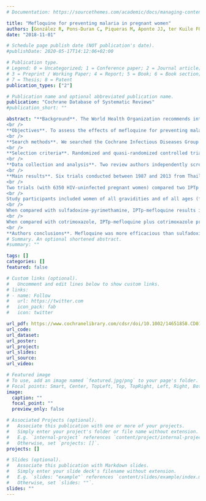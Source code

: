 ```yaml
---
# Documentation: https://sourcethemes.com/academic/docs/managing-content/

title: "Mefloquine for preventing malaria in pregnant women"
authors: [González R, Pons-Duran C, Piqueras M, Aponte JJ, ter Kuile FO, Menéndez C.]
date: "2018-11-01"

# Schedule page publish date (NOT publication's date).
#publishDate: 2020-05-17T14:12:06+02:00

# Publication type.
# Legend: 0 = Uncategorized; 1 = Conference paper; 2 = Journal article;
# 3 = Preprint / Working Paper; 4 = Report; 5 = Book; 6 = Book section;
# 7 = Thesis; 8 = Patent
publication_types: ["2"]

# Publication name and optional abbreviated publication name.
publication: "Cochrane Database of Systematic Reviews"
#publication_short: ""

abstract: "**Background**. The World Health Organization recommends intermittent preventive treatment in pregnancy (IPTp) with sulfadoxine‐pyrimethamine for malaria for all women who live in moderate to high malaria transmission areas in Africa. However, parasite resistance to sulfadoxine‐pyrimethamine has been increasing steadily in some areas of the region. Moreover, HIV-infected women on cotrimoxazole prophylaxis cannot receive sulfadoxine‐pyrimethamine because of potential drug interactions. Thus, there is an urgent need to identify alternative drugs for prevention of malaria in pregnancy. One such candidate is mefloquine.    <br />
<br />
**Objectives**. To assess the effects of mefloquine for preventing malaria in pregnant women, specifically, to evaluate: (I) the efficacy, safety, and tolerability of mefloquine for preventing malaria in pregnant women; and (II) the impact of HIV status, gravidity, and use of insecticide‐treated nets on the effects of mefloquine.  <br />
<br />
**Search methods**. We searched the Cochrane Infectious Diseases Group Specialized Register, the Cochrane Central Register of Controlled Trials (CENTRAL) in the Cochrane Library, MEDLINE, Embase, Latin American Caribbean Health Sciences Literature (LILACS), the Malaria in Pregnancy Library, and two trial registers up to 31 January 2018. In addition, we checked references and contacted study authors to identify additional studies, unpublished data, confidential reports, and raw data from published trials.<br />
<br />
**Selection criteria**. Randomized and quasi‐randomized controlled trials comparing mefloquine IPT or mefloquine prophylaxis against placebo, no treatment, or an alternative drug regimen.<br />
<br />
**Data collection and analysis**. Two review authors independently screened all records identified by the search strategy, applied inclusion criteria, assessed risk of bias, and extracted data. We contacted trial authors to ask for additional information when required. Dichotomous outcomes were compared using risk ratios (RRs), count outcomes as incidence rate ratios (IRRs), and continuous outcomes using mean differences (MDs). We have presented all measures of effect with 95% confidence intervals (CIs). We assessed the certainty of evidence using the GRADE approach for the following main outcomes of analysis: maternal peripheral parasitaemia at delivery, clinical malaria episodes during pregnancy, placental malaria, maternal anaemia at delivery, low birth weight, spontaneous abortions and stillbirths, dizziness, and vomiting.<br />
<br />
**Main results**. Six trials conducted between 1987 and 2013 from Thailand (1), Benin (3), Gabon (1), Tanzania (1), Mozambique (2), and Kenya (1) that included 8192 pregnant women met our inclusion criteria.<br />
<br />
Two trials (with 6350 HIV‐uninfected pregnant women) compared two IPTp doses of mefloquine with two IPTp doses of sulfadoxine‐pyrimethamine. Two other trials involving 1363 HIV‐infected women compared three IPTp doses of mefloquine plus cotrimoxazole with cotrimoxazole. One trial in 140 HIV‐infected women compared three doses of IPTp‐mefloquine with cotrimoxazole. Finally, one trial enrolling 339 of unknown HIV status compared mefloquine prophylaxis with placebo.<br />
<br />
Study participants included women of all gravidities and of all ages (four trials) or > 18 years (two trials). Gestational age at recruitment was > 20 weeks (one trial), between 16 and 28 weeks (three trials), or ≤ 28 weeks (two trials). Two of the six trials blinded participants and personnel, and only one had low risk of detection bias for safety outcomes.<br />
<br />
When compared with sulfadoxine‐pyrimethamine, IPTp‐mefloquine results in a 35% reduction in maternal peripheral parasitaemia at delivery (RR 0.65, 95% CI 0.48 to 0.86; 5455 participants, 2 studies; high‐certainty evidence) but may have little or no effect on placental malaria infections (RR 1.04, 95% CI 0.58 to 1.86; 4668 participants, 2 studies; low‐certainty evidence). Mefloquine results in little or no difference in the incidence of clinical malaria episodes during pregnancy (incidence rate ratio (IRR) 0.83, 95% CI 0.65 to 1.05, 2 studies; high‐certainty evidence). Mefloquine decreased maternal anaemia at delivery (RR 0.84, 95% CI 0.76 to 0.94; 5469 participants, 2 studies; moderate‐certainty evidence). Data show little or no difference in the proportions of low birth weight infants (RR 0.95, 95% CI 0.78 to 1.17; 5641 participants, 2 studies; high‐certainty evidence) and in stillbirth and spontaneous abortion rates (RR 1.20, 95% CI 0.91 to 1.58; 6219 participants, 2 studies; I2 statistic = 0%; moderate‐certainty evidence). IPTp‐mefloquine increased drug‐related vomiting (RR 4.76, 95% CI 4.13 to 5.49; 6272 participants, 2 studies; high‐certainty evidence) and dizziness (RR 4.21, 95% CI 3.36 to 5.27; participants = 6272, 2 studies; moderate‐certainty evidence).<br />
<br />
When compared with cotrimoxazole, IPTp‐mefloquine plus cotrimoxazole probably results in a 48% reduction in maternal peripheral parasitaemia at delivery (RR 0.52, 95% CI 0.30 to 0.93; 989 participants, 2 studies; moderate‐certainty evidence) and a 72% reduction in placental malaria (RR 0.28, 95% CI 0.14 to 0.57; 977 participants, 2 studies; moderate‐certainty evidence) but has little or no effect on the incidence of clinical malaria episodes during pregnancy (IRR 0.76, 95% CI 0.33 to 1.76, 1 study; high‐certainty evidence) and probably no effect on maternal anaemia at delivery (RR 0.94, 95% CI 0.73 to 1.20; 1197 participants, 2 studies; moderate‐certainty evidence), low birth weight rates (RR 1.20, 95% CI 0.89 to 1.60; 1220 participants, 2 studies; moderate‐certainty evidence), and rates of spontaneous abortion and stillbirth (RR 1.12, 95% CI 0.42 to 2.98; 1347 participants, 2 studies; very low‐certainty evidence). Mefloquine was associated with higher risks of drug‐related vomiting (RR 7.95, 95% CI 4.79 to 13.18; 1055 participants, one study; high‐certainty evidence) and dizziness (RR 3.94, 95% CI 2.85 to 5.46; 1055 participants, 1 study; high‐certainty evidence).<br />
<br />
**Authors conclusions**. Mefloquine was more efficacious than sulfadoxine‐pyrimethamine in HIV‐uninfected women or daily cotrimoxazole prophylaxis in HIV‐infected pregnant women for prevention of malaria infection and was associated with lower risk of maternal anaemia, no adverse effects on pregnancy outcomes (such as stillbirths and abortions), and no effects on low birth weight and prematurity. However, the high proportion of mefloquine‐related adverse events constitutes an important barrier to its effectiveness for malaria preventive treatment in pregnant women"
# Summary. An optional shortened abstract.
#summary: ""

tags: []
categories: []
featured: false

# Custom links (optional).
#   Uncomment and edit lines below to show custom links.
# links:
# - name: Follow
#   url: https://twitter.com
#   icon_pack: fab
#   icon: twitter

url_pdf: https://www.cochranelibrary.com/cdsr/doi/10.1002/14651858.CD011444.pub3/full
url_code:
url_dataset:
url_poster:
url_project:
url_slides:
url_source:
url_video:

# Featured image
# To use, add an image named `featured.jpg/png` to your page's folder.
# Focal points: Smart, Center, TopLeft, Top, TopRight, Left, Right, BottomLeft, Bottom, BottomRight.
image:
  caption: ""
  focal_point: ""
  preview_only: false

# Associated Projects (optional).
#   Associate this publication with one or more of your projects.
#   Simply enter your project's folder or file name without extension.
#   E.g. `internal-project` references `content/project/internal-project/index.md`.
#   Otherwise, set `projects: []`.
projects: []

# Slides (optional).
#   Associate this publication with Markdown slides.
#   Simply enter your slide deck's filename without extension.
#   E.g. `slides: "example"` references `content/slides/example/index.md`.
#   Otherwise, set `slides: ""`.
slides: ""
---
```

